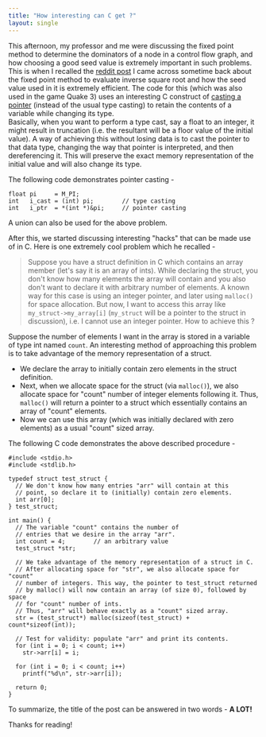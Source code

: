 ```yaml
---
title: "How interesting can C get ?"
layout: single
---
```


This afternoon, my professor and me were discussing the fixed point method to determine the dominators of a node in a control flow graph, and how choosing a good seed value is extremely important in such problems. This is when I recalled the [reddit post](https://www.reddit.com/r/programming/comments/t9zb/origin_of_quake3s_fast_invsqrt/) I came across sometime back about the fixed point method to evaluate inverse square root and how the seed value used in it is extremely efficient. The code for this (which was also used in the game Quake 3) uses an interesting C construct of [casting a pointer](https://www.reddit.com/r/programming/comments/t9zb/origin_of_quake3s_fast_invsqrt/ctaek/) (instead of the usual type casting) to retain the contents of a variable while changing its type.  
Basically, when you want to perform a type cast, say a float to an integer, it might result in truncation (i.e. the resultant will be a floor value of the initial value). A way of achieving this without losing data is to cast the pointer to that data type, changing the way that pointer is interpreted, and then dereferencing it. This will preserve the exact memory representation of the initial value and will also change its type.  

The following code demonstrates pointer casting -

```
float pi     = M_PI;
int   i_cast = (int) pi;        // type casting
int   i_ptr  = *(int *)&pi;     // pointer casting
```

A union can also be used for the above problem.

After this, we started discussing interesting "hacks" that can be made use of in C. Here is one extremely cool problem which he recalled -

> Suppose you have a struct definition in C which contains an array member (let's say it is an array of ints). While declaring the struct, you don't know how many elements the array will contain and you also don't want to declare it with arbitrary number of elements. A known way for this case is using an integer pointer, and later using `malloc()` for space allocation. But now, I want to access this array like `my_struct->my_array[i]` (`my_struct` will be a pointer to the struct in discussion), i.e. I cannot use an integer pointer. How to achieve this ?

Suppose the number of elements I want in the array is stored in a variable of type int named `count`. An interesting method of approaching this problem is to take advantage of the memory representation of a struct.  

- We declare the array to initially contain zero elements in the struct definition.
- Next, when we allocate space for the struct (via `malloc()`), we also allocate space for "count" number of integer elements following it. Thus, `malloc()` will return a pointer to a struct which essentially contains an array of "count" elements.
- Now we can use this array (which was initially declared with zero elements) as a usual "count" sized array.

The following C code demonstrates the above described procedure -

```
#include <stdio.h>
#include <stdlib.h>

typedef struct test_struct {
  // We don't know how many entries "arr" will contain at this
  // point, so declare it to (initially) contain zero elements.
  int arr[0];
} test_struct;

int main() {
  // The variable "count" contains the number of
  // entries that we desire in the array "arr".
  int count = 4;        // an arbitrary value
  test_struct *str;

  // We take advantage of the memory representation of a struct in C.
  // After allocating space for "str", we also allocate space for "count"
  // number of integers. This way, the pointer to test_struct returned
  // by malloc() will now contain an array (of size 0), followed by space
  // for "count" number of ints.
  // Thus, "arr" will behave exactly as a "count" sized array.
  str = (test_struct*) malloc(sizeof(test_struct) + count*sizeof(int));

  // Test for validity: populate "arr" and print its contents.
  for (int i = 0; i < count; i++)
    str->arr[i] = i;

  for (int i = 0; i < count; i++)
    printf("%d\n", str->arr[i]);

  return 0;
}
```

To summarize, the title of the post can be answered in two words - **A LOT!**

Thanks for reading!
